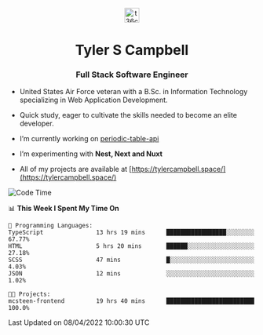 <p align="center">
<a href="https://www.linkedin.com/in/t36campbell" target="blank"><img align="center" src="https://ik.imagekit.io/t36campbell/Portfolio/linkedin.png.original_m8bbGgPh6.png" alt="t36campbell" height="30" width="30" /></a>
</p>
<h1 align="center">Tyler S Campbell</h1>
<h3 align="center">Full Stack Software Engineer</h3>

* United States Air Force veteran with a B.Sc. in Information Technology specializing in Web Application Development. 

* Quick study, eager to cultivate the skills needed to become an elite developer.

* I’m currently working on [periodic-table-api](https://github.com/t36campbell/periodic-table-api)

* I’m experimenting with **Nest, Next and Nuxt**

* All of my projects are available at [https://tylercampbell.space/](https://tylercampbell.space/)

<!--START_SECTION:waka-->
![Code Time](http://img.shields.io/badge/Code%20Time-1%2C556%20hrs%2020%20mins-blue)

📊 **This Week I Spent My Time On** 

```text
💬 Programming Languages: 
TypeScript               13 hrs 19 mins      █████████████████░░░░░░░░   67.77% 
HTML                     5 hrs 20 mins       ██████░░░░░░░░░░░░░░░░░░░   27.18% 
SCSS                     47 mins             █░░░░░░░░░░░░░░░░░░░░░░░░   4.03% 
JSON                     12 mins             ░░░░░░░░░░░░░░░░░░░░░░░░░   1.02%

🐱‍💻 Projects: 
mcsteen-frontend         19 hrs 40 mins      █████████████████████████   100.0%

```


 Last Updated on 08/04/2022 10:00:30 UTC
<!--END_SECTION:waka-->
